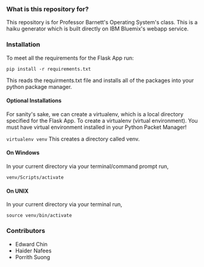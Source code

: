 ### What is this repository for?
This repository is for Professor Barnett's Operating System's class. This is a
haiku generator which is built directly on IBM Bluemix's webapp service.

### Installation
To meet all the requirements for the Flask App run:

`pip install -r requirements.txt`

This reads the requirments.txt file and installs all of the packages into your python package manager.

#### Optional Installations
For sanity's sake, we can create a virtualenv, which is a local directory specified for the Flask App. To create a virtualenv (virtual environment). You must have virtual environment installed in your Python Packet Manager!

`virtualenv venv`
This creates a directory called venv.

#### On Windows
In your current directory via your terminal/command prompt run,

`venv/Scripts/activate`

#### On UNIX
In your current directory via your terminal run,

`source venv/bin/activate`

### Contributors
* Edward Chin
* Haider Nafees
* Porrith Suong
